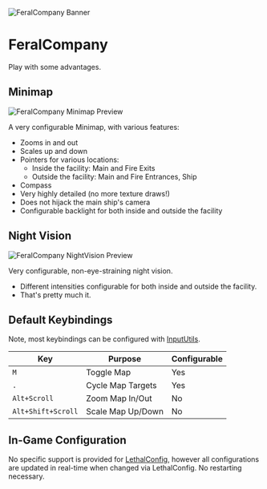 ![FeralCompany Banner](https://media.githubusercontent.com/media/FeralCompany/FeralCompany/main/.github/images/feralcompany-static-banner.png "FeralCompany Icon")

# FeralCompany

Play with some advantages.

## Minimap

![FeralCompany Minimap Preview](https://media.githubusercontent.com/media/FeralCompany/FeralCompany/main/.github/images/feralcompany-static-minimap-preview.png "FeralCompany Minimap")

A very configurable Minimap, with various features:

- Zooms in and out
- Scales up and down
- Pointers for various locations:
  - Inside the facility: Main and Fire Exits
  - Outside the facility: Main and Fire Entrances, Ship
- Compass
- Very highly detailed (no more texture draws!)
- Does not hijack the main ship's camera
- Configurable backlight for both inside and outside the facility

## Night Vision

![FeralCompany NightVision Preview](https://media.githubusercontent.com/media/FeralCompany/FeralCompany/main/.github/images/feralcompany-nightvision-preview.gif "FeralCompany NightVision")

Very configurable, non-eye-straining night vision.

- Different intensities configurable for both inside and outside the facility.
- That's pretty much it.

## Default Keybindings

Note, most keybindings can be configured with [InputUtils](https://thunderstore.io/c/lethal-company/p/Rune580/LethalCompany_InputUtils/).

| Key                | Purpose           | Configurable |
|--------------------|-------------------|--------------|
| `M`                | Toggle Map        | Yes          |
| `.`                | Cycle Map Targets | Yes          |
| `Alt+Scroll`       | Zoom Map In/Out   | No           |
| `Alt+Shift+Scroll` | Scale Map Up/Down | No           |

## In-Game Configuration

No specific support is provided for [LethalConfig](https://thunderstore.io/c/lethal-company/p/AinaVT/LethalConfig/),
however all configurations are updated in real-time when changed via LethalConfig. No restarting necessary.
